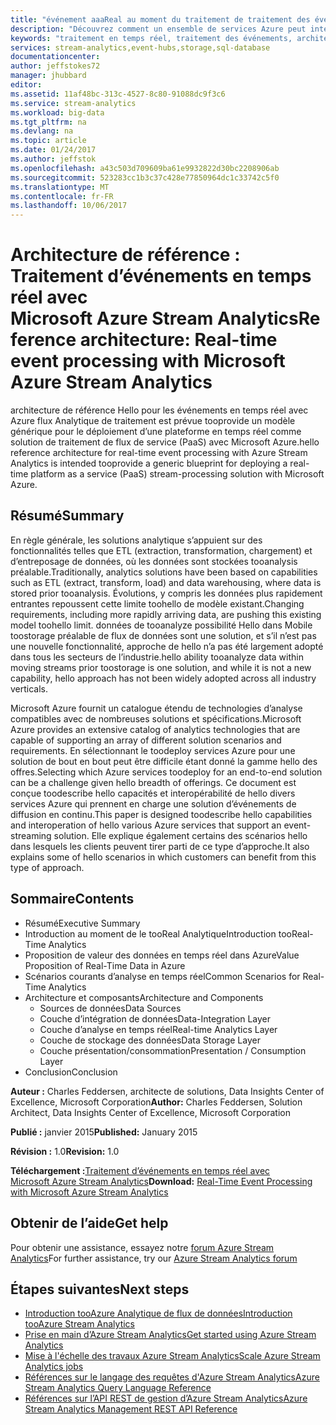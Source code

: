 ```yaml
---
title: "événement aaaReal au moment du traitement de traitement des événements de flux de données Analytique | Documents Microsoft"
description: "Découvrez comment un ensemble de services Azure peut interagir pour l’analyse et le traitement des événements en temps réel."
keywords: "traitement en temps réel, traitement des événements, architecture de référence"
services: stream-analytics,event-hubs,storage,sql-database
documentationcenter: 
author: jeffstokes72
manager: jhubbard
editor: 
ms.assetid: 11af48bc-313c-4527-8c80-91088dc9f3c6
ms.service: stream-analytics
ms.workload: big-data
ms.tgt_pltfrm: na
ms.devlang: na
ms.topic: article
ms.date: 01/24/2017
ms.author: jeffstok
ms.openlocfilehash: a43c503d709609ba61e9932822d30bc2208906ab
ms.sourcegitcommit: 523283cc1b3c37c428e77850964dc1c33742c5f0
ms.translationtype: MT
ms.contentlocale: fr-FR
ms.lasthandoff: 10/06/2017
---
```

# <a name="reference-architecture-real-time-event-processing-with-microsoft-azure-stream-analytics"></a><span data-ttu-id="85c60-104">Architecture de référence : Traitement d’événements en temps réel avec Microsoft Azure Stream Analytics</span><span class="sxs-lookup"><span data-stu-id="85c60-104">Reference architecture: Real-time event processing with Microsoft Azure Stream Analytics</span></span>
<span data-ttu-id="85c60-105">architecture de référence Hello pour les événements en temps réel avec Azure flux Analytique de traitement est prévue tooprovide un modèle générique pour le déploiement d’une plateforme en temps réel comme solution de traitement de flux de service (PaaS) avec Microsoft Azure.</span><span class="sxs-lookup"><span data-stu-id="85c60-105">hello reference architecture for real-time event processing with Azure Stream Analytics is intended tooprovide a generic blueprint for deploying a real-time platform as a service (PaaS) stream-processing solution with Microsoft Azure.</span></span>

## <a name="summary"></a><span data-ttu-id="85c60-106">Résumé</span><span class="sxs-lookup"><span data-stu-id="85c60-106">Summary</span></span>
<span data-ttu-id="85c60-107">En règle générale, les solutions analytique s’appuient sur des fonctionnalités telles que ETL (extraction, transformation, chargement) et d’entreposage de données, où les données sont stockées tooanalysis préalable.</span><span class="sxs-lookup"><span data-stu-id="85c60-107">Traditionally, analytics solutions have been based on capabilities such as ETL (extract, transform, load) and data warehousing, where data is stored prior tooanalysis.</span></span> <span data-ttu-id="85c60-108">Évolutions, y compris les données plus rapidement entrantes repoussent cette limite toohello de modèle existant.</span><span class="sxs-lookup"><span data-stu-id="85c60-108">Changing requirements, including more rapidly arriving data, are pushing this existing model toohello limit.</span></span> <span data-ttu-id="85c60-109">données de tooanalyze possibilité Hello dans Mobile toostorage préalable de flux de données sont une solution, et s’il n’est pas une nouvelle fonctionnalité, approche de hello n’a pas été largement adopté dans tous les secteurs de l’industrie.</span><span class="sxs-lookup"><span data-stu-id="85c60-109">hello ability tooanalyze data within moving streams prior toostorage is one solution, and while it is not a new capability, hello approach has not been widely adopted across all industry verticals.</span></span> 

<span data-ttu-id="85c60-110">Microsoft Azure fournit un catalogue étendu de technologies d’analyse compatibles avec de nombreuses solutions et spécifications.</span><span class="sxs-lookup"><span data-stu-id="85c60-110">Microsoft Azure provides an extensive catalog of analytics technologies that are capable of supporting an array of different solution scenarios and requirements.</span></span> <span data-ttu-id="85c60-111">En sélectionnant le toodeploy services Azure pour une solution de bout en bout peut être difficile étant donné la gamme hello des offres.</span><span class="sxs-lookup"><span data-stu-id="85c60-111">Selecting which Azure services toodeploy for an end-to-end solution can be a challenge given hello breadth of offerings.</span></span> <span data-ttu-id="85c60-112">Ce document est conçue toodescribe hello capacités et interopérabilité de hello divers services Azure qui prennent en charge une solution d’événements de diffusion en continu.</span><span class="sxs-lookup"><span data-stu-id="85c60-112">This paper is designed toodescribe hello capabilities and interoperation of hello various Azure services that support an event-streaming solution.</span></span> <span data-ttu-id="85c60-113">Elle explique également certains des scénarios hello dans lesquels les clients peuvent tirer parti de ce type d’approche.</span><span class="sxs-lookup"><span data-stu-id="85c60-113">It also explains some of hello scenarios in which customers can benefit from this type of approach.</span></span>

## <a name="contents"></a><span data-ttu-id="85c60-114">Sommaire</span><span class="sxs-lookup"><span data-stu-id="85c60-114">Contents</span></span>
* <span data-ttu-id="85c60-115">Résumé</span><span class="sxs-lookup"><span data-stu-id="85c60-115">Executive Summary</span></span>
* <span data-ttu-id="85c60-116">Introduction au moment de le tooReal Analytique</span><span class="sxs-lookup"><span data-stu-id="85c60-116">Introduction tooReal-Time Analytics</span></span>
* <span data-ttu-id="85c60-117">Proposition de valeur des données en temps réel dans Azure</span><span class="sxs-lookup"><span data-stu-id="85c60-117">Value Proposition of Real-Time Data in Azure</span></span>
* <span data-ttu-id="85c60-118">Scénarios courants d’analyse en temps réel</span><span class="sxs-lookup"><span data-stu-id="85c60-118">Common Scenarios for Real-Time Analytics</span></span>
* <span data-ttu-id="85c60-119">Architecture et composants</span><span class="sxs-lookup"><span data-stu-id="85c60-119">Architecture and Components</span></span>
  * <span data-ttu-id="85c60-120">Sources de données</span><span class="sxs-lookup"><span data-stu-id="85c60-120">Data Sources</span></span>
  * <span data-ttu-id="85c60-121">Couche d’intégration de données</span><span class="sxs-lookup"><span data-stu-id="85c60-121">Data-Integration Layer</span></span>
  * <span data-ttu-id="85c60-122">Couche d’analyse en temps réel</span><span class="sxs-lookup"><span data-stu-id="85c60-122">Real-time Analytics Layer</span></span>
  * <span data-ttu-id="85c60-123">Couche de stockage des données</span><span class="sxs-lookup"><span data-stu-id="85c60-123">Data Storage Layer</span></span>
  * <span data-ttu-id="85c60-124">Couche présentation/consommation</span><span class="sxs-lookup"><span data-stu-id="85c60-124">Presentation / Consumption Layer</span></span>
* <span data-ttu-id="85c60-125">Conclusion</span><span class="sxs-lookup"><span data-stu-id="85c60-125">Conclusion</span></span>

<span data-ttu-id="85c60-126">**Auteur :** Charles Feddersen, architecte de solutions, Data Insights Center of Excellence, Microsoft Corporation</span><span class="sxs-lookup"><span data-stu-id="85c60-126">**Author:** Charles Feddersen, Solution Architect, Data Insights Center of Excellence, Microsoft Corporation</span></span>

<span data-ttu-id="85c60-127">**Publié :** janvier 2015</span><span class="sxs-lookup"><span data-stu-id="85c60-127">**Published:** January 2015</span></span>

<span data-ttu-id="85c60-128">**Révision :** 1.0</span><span class="sxs-lookup"><span data-stu-id="85c60-128">**Revision:** 1.0</span></span>

<span data-ttu-id="85c60-129">**Téléchargement :**[Traitement d’événements en temps réel avec Microsoft Azure Stream Analytics](http://download.microsoft.com/download/6/2/3/623924DE-B083-4561-9624-C1AB62B5F82B/real-time-event-processing-with-microsoft-azure-stream-analytics.pdf)</span><span class="sxs-lookup"><span data-stu-id="85c60-129">**Download:** [Real-Time Event Processing with Microsoft Azure Stream Analytics](http://download.microsoft.com/download/6/2/3/623924DE-B083-4561-9624-C1AB62B5F82B/real-time-event-processing-with-microsoft-azure-stream-analytics.pdf)</span></span>

## <a name="get-help"></a><span data-ttu-id="85c60-130">Obtenir de l’aide</span><span class="sxs-lookup"><span data-stu-id="85c60-130">Get help</span></span>
<span data-ttu-id="85c60-131">Pour obtenir une assistance, essayez notre [forum Azure Stream Analytics](https://social.msdn.microsoft.com/Forums/en-US/home?forum=AzureStreamAnalytics)</span><span class="sxs-lookup"><span data-stu-id="85c60-131">For further assistance, try our [Azure Stream Analytics forum](https://social.msdn.microsoft.com/Forums/en-US/home?forum=AzureStreamAnalytics)</span></span>

## <a name="next-steps"></a><span data-ttu-id="85c60-132">Étapes suivantes</span><span class="sxs-lookup"><span data-stu-id="85c60-132">Next steps</span></span>
* [<span data-ttu-id="85c60-133">Introduction tooAzure Analytique de flux de données</span><span class="sxs-lookup"><span data-stu-id="85c60-133">Introduction tooAzure Stream Analytics</span></span>](stream-analytics-introduction.md)
* [<span data-ttu-id="85c60-134">Prise en main d’Azure Stream Analytics</span><span class="sxs-lookup"><span data-stu-id="85c60-134">Get started using Azure Stream Analytics</span></span>](stream-analytics-real-time-fraud-detection.md)
* [<span data-ttu-id="85c60-135">Mise à l'échelle des travaux Azure Stream Analytics</span><span class="sxs-lookup"><span data-stu-id="85c60-135">Scale Azure Stream Analytics jobs</span></span>](stream-analytics-scale-jobs.md)
* [<span data-ttu-id="85c60-136">Références sur le langage des requêtes d'Azure Stream Analytics</span><span class="sxs-lookup"><span data-stu-id="85c60-136">Azure Stream Analytics Query Language Reference</span></span>](https://msdn.microsoft.com/library/azure/dn834998.aspx)
* [<span data-ttu-id="85c60-137">Références sur l’API REST de gestion d’Azure Stream Analytics</span><span class="sxs-lookup"><span data-stu-id="85c60-137">Azure Stream Analytics Management REST API Reference</span></span>](https://msdn.microsoft.com/library/azure/dn835031.aspx)


